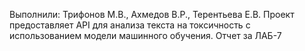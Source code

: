 Выполнили: Трифонов М.В., Ахмедов В.Р., Терентьева Е.В. Проект предоставляет API для анализа текста на токсичность с использованием модели машинного обучения. Отчет за ЛАБ-7
